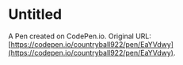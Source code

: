 # Untitled

A Pen created on CodePen.io. Original URL: [https://codepen.io/countryball922/pen/EaYVdwy](https://codepen.io/countryball922/pen/EaYVdwy).

